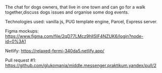 The chat for dogs owners, that live in one town and can go for a walk together,discuss dogs issues and organise some dog events.

Technologies used: vanilla js, PUG template engine, Parcel, Express server.

Figma mockups:
https://www.figma.com/file/2qD77LMcz9hllSIF4NZUK6/login?node-id=0%3A1

Netlify:
https://relaxed-fermi-340da5.netlify.app/

Pull request #1:
https://github.com/glukomania/middle.messenger.praktikum.yandex/pull/2
